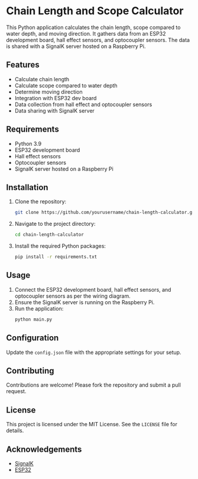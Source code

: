 # Chain Length and Scope Calculator

This Python application calculates the chain length, scope compared to water depth, and moving direction. It gathers data from an ESP32 development board, hall effect sensors, and optocoupler sensors. The data is shared with a SignalK server hosted on a Raspberry Pi.

## Features

- Calculate chain length
- Calculate scope compared to water depth
- Determine moving direction
- Integration with ESP32 dev board
- Data collection from hall effect and optocoupler sensors
- Data sharing with SignalK server

## Requirements

- Python 3.9
- ESP32 development board
- Hall effect sensors
- Optocoupler sensors
- SignalK server hosted on a Raspberry Pi

## Installation

1. Clone the repository:
    ```sh
    git clone https://github.com/yourusername/chain-length-calculator.git
    ```
2. Navigate to the project directory:
    ```sh
    cd chain-length-calculator
    ```
3. Install the required Python packages:
    ```sh
    pip install -r requirements.txt
    ```

## Usage

1. Connect the ESP32 development board, hall effect sensors, and optocoupler sensors as per the wiring diagram.
2. Ensure the SignalK server is running on the Raspberry Pi.
3. Run the application:
    ```sh
    python main.py
    ```

## Configuration

Update the `config.json` file with the appropriate settings for your setup.

## Contributing

Contributions are welcome! Please fork the repository and submit a pull request.

## License

This project is licensed under the MIT License. See the `LICENSE` file for details.

## Acknowledgements

- [SignalK](https://signalk.org/)
- [ESP32](https://www.espressif.com/en/products/socs/esp32)
